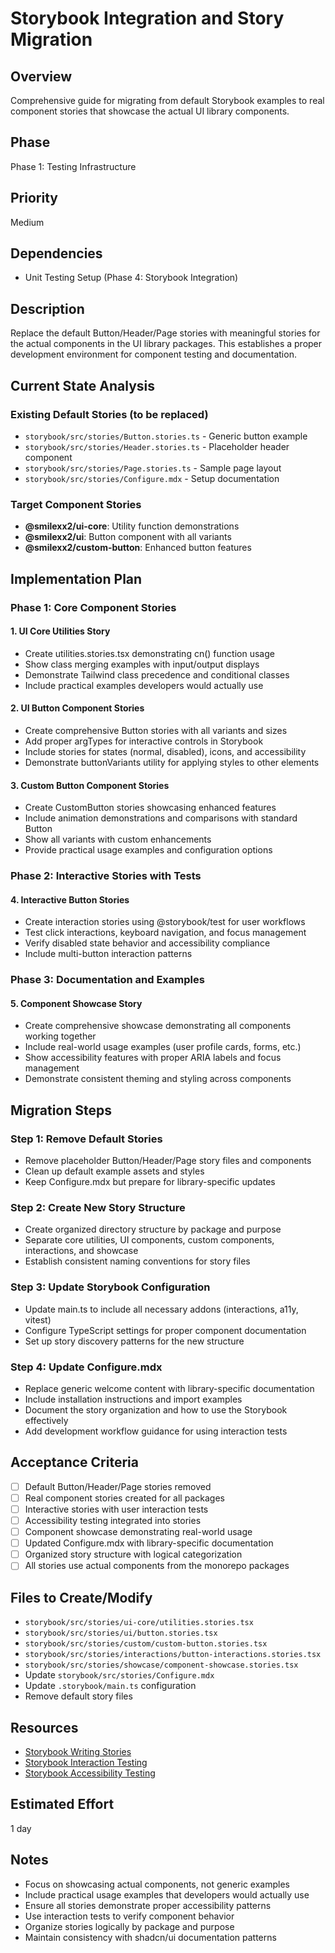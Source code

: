 # Storybook Integration and Story Migration

## Overview
Comprehensive guide for migrating from default Storybook examples to real component stories that showcase the actual UI library components.

## Phase
Phase 1: Testing Infrastructure

## Priority
Medium

## Dependencies
- Unit Testing Setup (Phase 4: Storybook Integration)

## Description
Replace the default Button/Header/Page stories with meaningful stories for the actual components in the UI library packages. This establishes a proper development environment for component testing and documentation.

## Current State Analysis

### Existing Default Stories (to be replaced)
- `storybook/src/stories/Button.stories.ts` - Generic button example
- `storybook/src/stories/Header.stories.ts` - Placeholder header component
- `storybook/src/stories/Page.stories.ts` - Sample page layout
- `storybook/src/stories/Configure.mdx` - Setup documentation

### Target Component Stories
- **@smilexx2/ui-core**: Utility function demonstrations
- **@smilexx2/ui**: Button component with all variants
- **@smilexx2/custom-button**: Enhanced button features

## Implementation Plan

### Phase 1: Core Component Stories

#### 1. UI Core Utilities Story
- Create utilities.stories.tsx demonstrating cn() function usage
- Show class merging examples with input/output displays
- Demonstrate Tailwind class precedence and conditional classes
- Include practical examples developers would actually use

#### 2. UI Button Component Stories
- Create comprehensive Button stories with all variants and sizes
- Add proper argTypes for interactive controls in Storybook
- Include stories for states (normal, disabled), icons, and accessibility
- Demonstrate buttonVariants utility for applying styles to other elements

#### 3. Custom Button Component Stories
- Create CustomButton stories showcasing enhanced features
- Include animation demonstrations and comparisons with standard Button
- Show all variants with custom enhancements
- Provide practical usage examples and configuration options

### Phase 2: Interactive Stories with Tests

#### 4. Interactive Button Stories
- Create interaction stories using @storybook/test for user workflows
- Test click interactions, keyboard navigation, and focus management
- Verify disabled state behavior and accessibility compliance
- Include multi-button interaction patterns

### Phase 3: Documentation and Examples

#### 5. Component Showcase Story
- Create comprehensive showcase demonstrating all components working together
- Include real-world usage examples (user profile cards, forms, etc.)
- Show accessibility features with proper ARIA labels and focus management
- Demonstrate consistent theming and styling across components

## Migration Steps

### Step 1: Remove Default Stories
- Remove placeholder Button/Header/Page story files and components
- Clean up default example assets and styles
- Keep Configure.mdx but prepare for library-specific updates

### Step 2: Create New Story Structure
- Create organized directory structure by package and purpose
- Separate core utilities, UI components, custom components, interactions, and showcase
- Establish consistent naming conventions for story files

### Step 3: Update Storybook Configuration
- Update main.ts to include all necessary addons (interactions, a11y, vitest)
- Configure TypeScript settings for proper component documentation
- Set up story discovery patterns for the new structure

### Step 4: Update Configure.mdx
- Replace generic welcome content with library-specific documentation
- Include installation instructions and import examples
- Document the story organization and how to use the Storybook effectively
- Add development workflow guidance for using interaction tests

## Acceptance Criteria
- [ ] Default Button/Header/Page stories removed
- [ ] Real component stories created for all packages
- [ ] Interactive stories with user interaction tests
- [ ] Accessibility testing integrated into stories  
- [ ] Component showcase demonstrating real-world usage
- [ ] Updated Configure.mdx with library-specific documentation
- [ ] Organized story structure with logical categorization
- [ ] All stories use actual components from the monorepo packages

## Files to Create/Modify
- `storybook/src/stories/ui-core/utilities.stories.tsx`
- `storybook/src/stories/ui/button.stories.tsx`
- `storybook/src/stories/custom/custom-button.stories.tsx`
- `storybook/src/stories/interactions/button-interactions.stories.tsx`
- `storybook/src/stories/showcase/component-showcase.stories.tsx`
- Update `storybook/src/stories/Configure.mdx`
- Update `.storybook/main.ts` configuration
- Remove default story files

## Resources
- [Storybook Writing Stories](https://storybook.js.org/docs/react/writing-stories/introduction)
- [Storybook Interaction Testing](https://storybook.js.org/docs/react/writing-tests/interaction-testing)
- [Storybook Accessibility Testing](https://storybook.js.org/docs/react/writing-tests/accessibility-testing)

## Estimated Effort
1 day

## Notes
- Focus on showcasing actual components, not generic examples
- Include practical usage examples that developers would actually use
- Ensure all stories demonstrate proper accessibility patterns
- Use interaction tests to verify component behavior
- Organize stories logically by package and purpose
- Maintain consistency with shadcn/ui documentation patterns